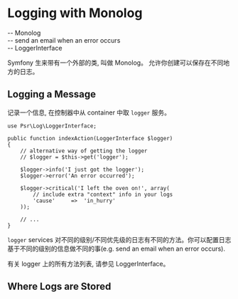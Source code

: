 # Logging with Monolog

-- Monolog  
-- send an email when an error occurs  
-- LoggerInterface  

Symfony 生来带有一个外部的类, 叫做 Monolog。 允许你创建可以保存在不同地方的日志。

## Logging a Message

记录一个信息, 在控制器中从 container 中取 `logger` 服务。
```
use Psr\Log\LoggerInterface;

public function indexAction(LoggerInterface $logger)
{
	// alternative way of getting the logger
	// $logger = $this->get('logger');

	$logger->info('I just got the logger');
	$logger->error('An error occurred');

	$logger->critical('I left the oven on!', array(
		// include extra "context" info in your logs
		'cause'		=>	'in_hurry'
	));

	// ...
}
```

`logger` services 对不同的级别/不同优先级的日志有不同的方法。你可以配置日志基于不同的级别的信息做不同的事(e.g. send an email when an error occurs).

有关 logger 上的所有方法列表, 请参见 LoggerInterface。

## Where Logs are Stored

